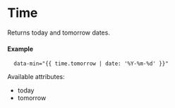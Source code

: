 # Time

Returns today and tomorrow dates.

#### Example

~~~ liquid
  data-min="{{ time.tomorrow | date: '%Y-%m-%d' }}"
~~~

Available attributes:

* today
* tomorrow
